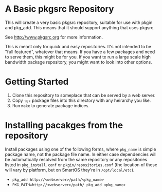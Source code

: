 # A Basic pkgsrc Repository

This will create a very basic pkgsrc repository, suitable for use with pkgin
and pkg_add. This means that it should support anything that uses pkgsrc.

See <http://www.pkgsrc.org> for more information.

This is meant only for quick and easy repositories. It's not intended to be
"full featured", whatever that means. If you have a few packages and need to
serve them, this might be for you. If you want to run a large scale high
bandwidth package repository, you might want to look into other options.

# Getting Started

1. Clone this repository to someplace that can be served by a web server.
3. Copy `tgz` package files into this directory with any heirarchy you like.
4. Run `make` to generate package indices.

# Installing pacakges from the repository

Install packages using one of the following forms, where `pkg_name` is simple
package name, not the package file name. In either case dependencies will be
automatically resolved from the same repository or any repositories listed in
`pkg_install.conf` or `pkgin/repositories.conf` (the location of these will
vary by platform, but on SmartOS they're in `/opt/local/etc`).

* `pkg_add http://<webserver>/path/<pkg_name>`
* `PKG_PATH=http://<webserver>/path/ pkg_add <pkg_name>`

